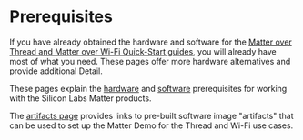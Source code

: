 # Prerequisites

If you have already obtained the hardware and software for the [Matter over Thread and Matter over Wi-Fi Quick-Start guides](/matter/<docspace-docleaf-version>/matter-overview), you will already have most of what you need. These pages offer more hardware alternatives and provide additional Detail.

These pages explain the [hardware](./hardware-requirements.md) and [software](./software-requirements.md) prerequisites for working with the Silicon Labs Matter products.

The [artifacts page](./matter-artifacts.md) provides links to pre-built software image "artifacts" that can be used to set up the Matter Demo for the Thread and Wi-Fi use cases.
